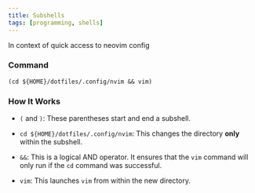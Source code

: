 ```yaml
---
title: Subshells
tags: [programming, shells]
---
```



In context of quick access to neovim config

### Command

`(cd ${HOME}/dotfiles/.config/nvim && vim)`
### How It Works

- `(` and `)`: These parentheses start and end a subshell.
    
- `cd ${HOME}/dotfiles/.config/nvim`: This changes the directory **only** within the subshell.
    
- `&&`: This is a logical AND operator. It ensures that the `vim` command will only run if the `cd` command was successful.
    
- `vim`: This launches `vim` from within the new directory.


